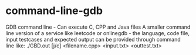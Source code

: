 # command-line-gdb
GDB command line - Can execute C, CPP and Java files
A smaller command line version of a service like leetcode or onlinegdb - the language, code file, input testcases and expected output can be provided through command line like:
./GBD.out [j/c] <filename.cpp> <input.txt> <outtest.txt>
